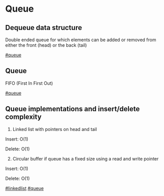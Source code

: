 # Queue

## Dequeue data structure

Double ended queue for which elements can be added or removed from either the front (head) or the back (tail)

[#queue](queue.md)

## Queue

FIFO (First In First Out)

[#queue](queue.md)

## Queue implementations and insert/delete complexity

1. Linked list with pointers on head and tail

Insert: O(1)

Delete: O(1)

2. Circular buffer if queue has a fixed size using a read and write pointer

Insert: O(1)

Delete: O(1)

[#linkedlist](linkedlist.md) [#queue](queue.md)